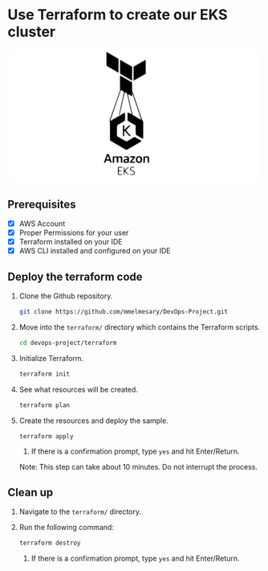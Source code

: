 # Use Terraform to create our EKS cluster
<p align="center">
<img src="../images/eks-terraform.svg" width="500" alt="EKS BY Terraform" />
</p>

## Prerequisites
- [x] AWS Account
- [x] Proper Permissions for your user
- [X] Terraform installed on your IDE
- [X] AWS CLI installed and configured on your IDE
## Deploy the terraform code

1. Clone the Github repository.

    ```bash
    git clone https://github.com/mmelmesary/DevOps-Project.git
    ```

1. Move into the `terraform/` directory which contains the Terraform scripts.

    ```bash
    cd devops-project/terraform
    ```

1. Initialize Terraform.

    ```bash
    terraform init
    ```

1. See what resources will be created.

    ```bash
    terraform plan
    ```

1. Create the resources and deploy the sample.

    ```bash
    terraform apply
    ```

    1. If there is a confirmation prompt, type `yes` and hit Enter/Return.

    Note: This step can take about 10 minutes. Do not interrupt the process.

## Clean up

1. Navigate to the `terraform/` directory.

1. Run the following command:

   ```bash
   terraform destroy
   ```

   1. If there is a confirmation prompt, type `yes` and hit Enter/Return.
